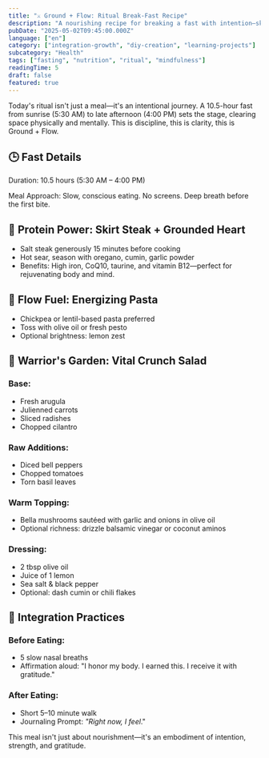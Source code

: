```yaml
---
title: "⚔️ Ground + Flow: Ritual Break-Fast Recipe"
description: "A nourishing recipe for breaking a fast with intention—skirt steak, energizing pasta, and warrior's garden salad with mindful eating practices."
pubDate: "2025-05-02T09:45:00.000Z"
language: ["en"]
category: ["integration-growth", "diy-creation", "learning-projects"]
subcategory: "Health"
tags: ["fasting", "nutrition", "ritual", "mindfulness"]
readingTime: 5
draft: false
featured: true
---
```


Today's ritual isn't just a meal—it's an intentional journey. A 10.5-hour fast from sunrise (5:30 AM) to late afternoon (4:00 PM) sets the stage, clearing space physically and mentally. This is discipline, this is clarity, this is Ground + Flow.

## 🕒 Fast Details

Duration: 10.5 hours (5:30 AM – 4:00 PM)

Meal Approach: Slow, conscious eating. No screens. Deep breath before the first bite.

## 🥩 Protein Power: Skirt Steak + Grounded Heart

- Salt steak generously 15 minutes before cooking
- Hot sear, season with oregano, cumin, garlic powder
- Benefits: High iron, CoQ10, taurine, and vitamin B12—perfect for rejuvenating body and mind.

## 🍝 Flow Fuel: Energizing Pasta

- Chickpea or lentil-based pasta preferred
- Toss with olive oil or fresh pesto
- Optional brightness: lemon zest

## 🥗 Warrior's Garden: Vital Crunch Salad

### Base:

- Fresh arugula
- Julienned carrots
- Sliced radishes
- Chopped cilantro

### Raw Additions:

- Diced bell peppers
- Chopped tomatoes
- Torn basil leaves

### Warm Topping:

- Bella mushrooms sautéed with garlic and onions in olive oil
- Optional richness: drizzle balsamic vinegar or coconut aminos

### Dressing:

- 2 tbsp olive oil
- Juice of 1 lemon
- Sea salt & black pepper
- Optional: dash cumin or chili flakes

## 🧘 Integration Practices

### Before Eating:

- 5 slow nasal breaths
- Affirmation aloud: "I honor my body. I earned this. I receive it with gratitude."

### After Eating:

- Short 5–10 minute walk
- Journaling Prompt: _"Right now, I feel_."

This meal isn't just about nourishment—it's an embodiment of intention, strength, and gratitude.
